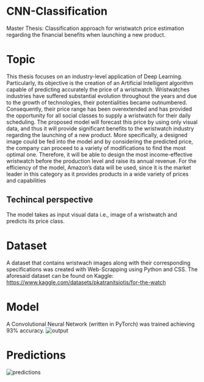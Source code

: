 # CNN-Classification
Master Thesis: Classification approach for wristwatch price estimation regarding the financial benefits when launching a new product.

# Topic
This thesis focuses on an industry-level application of Deep Learning. Particularly, its objective
is the creation of an Artificial Intelligent algorithm capable of predicting accurately the price of a
wristwatch. Wristwatches industries have suffered substantial evolution throughout the years and
due to the growth of technologies, their potentialities became outnumbered. Consequently, their
price range has been overextended and has provided the opportunity for all social classes to supply
a wristwatch for their daily scheduling. The proposed model will forecast this price by using only
visual data, and thus it will provide significant benefits to the wristwatch industry regarding the
launching of a new product. More specifically, a designed image could be fed into the model and by
considering the predicted price, the company can proceed to a variety of modifications to find the
most optimal one. Therefore, it will be able to design the most income-effective wristwatch before
the production level and raise its annual revenue. For the efficiency of the model, Amazon’s data
will be used, since it is the market leader in this category as it provides products in a wide variety of
prices and capabilities

## Techincal perspective
The model takes as input visual data i.e., image of a wristwatch and predicts its price class.

# Dataset
A dataset that contains wristwach images along with their corresponding specifications was created with Web-Scrapping using Python and CSS.
The aforesaid dataset can be found on Kaggle: https://www.kaggle.com/datasets/pkatranitsiotis/for-the-watch

# Model
A Convolutional Neural Network (written in PyTorch) was trained achieving 93% accuracy.
![output](https://user-images.githubusercontent.com/101392986/210436739-5f9d1f0f-8ccb-4f69-9c0c-628c46deb906.png)

# Predictions
![predictions](https://user-images.githubusercontent.com/101392986/210436769-8f0e745e-7d84-4d8b-85c1-f5af09444bba.png)
